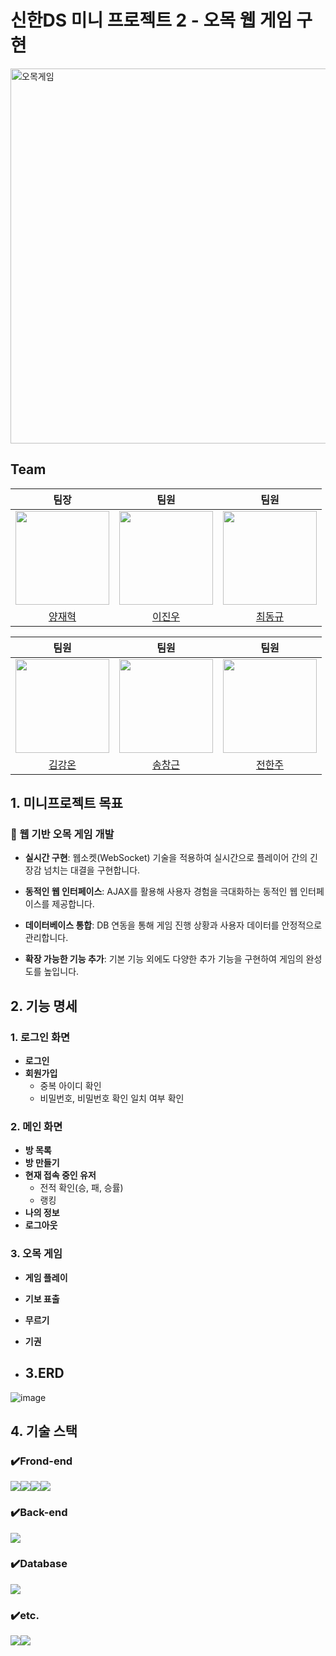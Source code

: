 # 신한DS 미니 프로젝트 2 - 오목 웹 게임 구현

<img src="https://github.com/dlehgus97/SHDS_Mini_Project2/assets/76528931/31441d4c-60a7-458c-bd33-b614f25349dd" width="600" alt="오목게임">

## Team
| 팀장 | 팀원 | 팀원 |
|:-:|:-:|:-:|
| <img src="https://avatars.githubusercontent.com/u/107400911?v=4" width="150" height="150"/> | <img src="https://avatars.githubusercontent.com/u/76528931?v=4" width="150" height="150"/> | <img src="https://avatars.githubusercontent.com/u/39136303?v=4" width="150" height="150"/> |
| [양재혁](https://github.com/Akkapda) | [이진우](https://github.com/dlehgus97) | [최동규](https://github.com/dongdongchoi) |

| 팀원 | 팀원 | 팀원 |
|:-:|:-:|:-:|
| <img src="https://avatars.githubusercontent.com/u/128129450?v=4" width="150" height="150"/> | <img src="https://avatars.githubusercontent.com/u/47552691?v=4" width="150" height="150"/> | <img src="https://avatars.githubusercontent.com/u/142489569?v=4" width="150" height="150"/> |
| [김강온](https://github.com/kimgo816) | [송창근](https://github.com/david8943) | [전한주](https://github.com/hanjucoding) |

## 1. 미니프로젝트 목표

### 🎯 웹 기반 오목 게임 개발

- **실시간 구현**: 웹소켓(WebSocket) 기술을 적용하여 실시간으로 플레이어 간의 긴장감 넘치는 대결을 구현합니다.
  
- **동적인 웹 인터페이스**: AJAX를 활용해 사용자 경험을 극대화하는 동적인 웹 인터페이스를 제공합니다.
  
- **데이터베이스 통합**: DB 연동을 통해 게임 진행 상황과 사용자 데이터를 안정적으로 관리합니다.
  
- **확장 가능한 기능 추가**: 기본 기능 외에도 다양한 추가 기능을 구현하여 게임의 완성도를 높입니다.

## 2. 기능 명세

### 1. 로그인 화면
- **로그인**
- **회원가입**
  - 중복 아이디 확인
  - 비밀번호, 비밀번호 확인 일치 여부 확인

### 2. 메인 화면
- **방 목록**
- **방 만들기**
- **현재 접속 중인 유저**
  - 전적 확인(승, 패, 승률)
  - 랭킹
- **나의 정보**
- **로그아웃**

### 3. 오목 게임
- **게임 플레이**
- **기보 표출**
- **무르기**
- **기권**

- ## 3.ERD

![image](https://github.com/dlehgus97/SHDS_Mini_Project2/assets/76528931/15246482-03b1-4f11-b489-79cfd47ed310)

## 4. 기술 스택
### ✔️Frond-end
<img src="https://img.shields.io/badge/html5-E34F26?style=for-the-badge&logo=html5&logoColor=white"><img src="https://img.shields.io/badge/css-1572B6?style=for-the-badge&logo=css3&logoColor=white"><img src="https://img.shields.io/badge/javascript-F7DF1E?style=for-the-badge&logo=javascript&logoColor=black"><img src="https://img.shields.io/badge/jquery-0769AD?style=for-the-badge&logo=jquery&logoColor=white">


### ✔️Back-end
<img src="https://img.shields.io/badge/java-007396?style=for-the-badge&logo=java&logoColor=white">

### ✔️Database
<img src="https://img.shields.io/badge/oracle-F80000?style=for-the-badge&logo=oracle&logoColor=white"> 

### ✔️etc.
<img src="https://img.shields.io/badge/github-181717?style=for-the-badge&logo=github&logoColor=white"><img src="https://img.shields.io/badge/git-F05032?style=for-the-badge&logo=git&logoColor=white">
